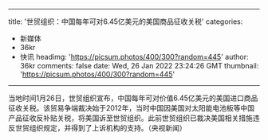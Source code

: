 
---
title: '世贸组织：中国每年可对6.45亿美元的美国商品征收关税'
categories: 
 - 新媒体
 - 36kr
 - 快讯
headimg: 'https://picsum.photos/400/300?random=445'
author: 36kr
comments: false
date: Wed, 26 Jan 2022 23:24:26 GMT
thumbnail: 'https://picsum.photos/400/300?random=445'
---

<div>   
当地时间1月26日，世贸组织宣布，中国每年可对价值6.45亿美元的美国进口商品征收关税。该贸易争端裁决始于2012年，当时中国因美国对太阳能电池板等中国产品征收反补贴关税，将美国诉至世贸组织。此前世贸组织已裁决美国相关措施违反世贸组织规定，并得到了上诉机构的支持。（央视新闻）  
</div>
            